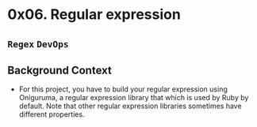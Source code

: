 # 0x06. Regular expression

## `Regex` `DevOps`

## Background Context
* For this project, you have to build your regular expression using Oniguruma, a regular expression library that which is used by Ruby by default. Note that other regular expression libraries sometimes have different properties.
